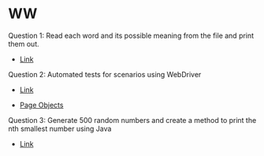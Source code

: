 # WW

Question 1: Read each word and its possible meaning from the file and print them out. 

- [Link](https://github.com/jyostna9999/WW/blob/master/src/main/java/com/ww/assessment/jyostna/com/questions/FileExists.java)

Question 2: Automated tests for scenarios using WebDriver

- [Link](https://github.com/jyostna9999/WW/blob/master/src/test/java/com/ww/assessment/jyostna/com/questions/WebDriverTests.java)

- [Page Objects](https://github.com/jyostna9999/WW/tree/master/src/test/java/pageObjects)

Question 3: Generate 500 random numbers and create a method to print the nth smallest number using Java

- [Link](https://github.com/jyostna9999/WW/blob/master/src/main/java/com/ww/assessment/jyostna/com/questions/SmallestNumber.java)
